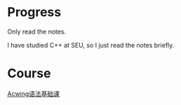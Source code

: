 # Progress

Only read the notes.

I have studied C++ at SEU, so I just read the notes briefly.

# Course

[Acwing语法基础课](https://www.acwing.com/activity/content/21/)

